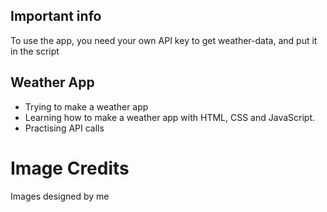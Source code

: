 ## Important info
To use the app, you need your own API key to get weather-data, and put it in the script

## Weather App
* Trying to make a weather app
* Learning how to make a weather app with HTML, CSS and     JavaScript.
* Practising API calls

# Image Credits
Images designed by me
